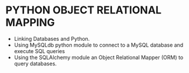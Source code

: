 # PYTHON OBJECT RELATIONAL MAPPING

- Linking Databases and Python.
- Using  MySQLdb python module to connect to a MySQL database and execute SQL queries
- Using the  SQLAlchemy module an Object Relational Mapper (ORM) to query databases.
